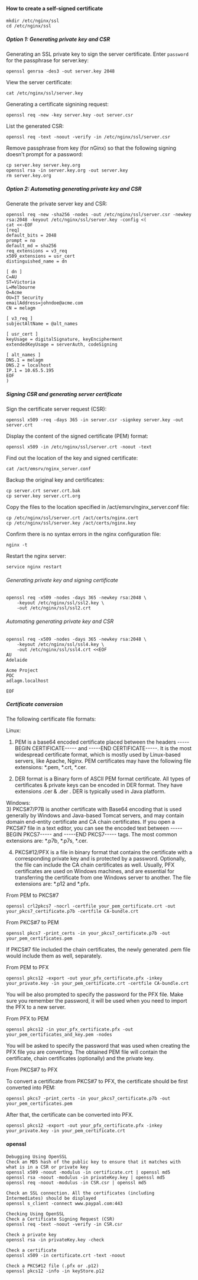 #### How to create a self-signed certificate

```
mkdir /etc/nginx/ssl
cd /etc/nginx/ssl
```

##### Option 1: Generating private key and CSR
Generating an SSL private key to sign the server certificate. Enter `password` for the passphrase for server.key:
```
openssl genrsa -des3 -out server.key 2048
```

View the server certificate:
```
cat /etc/nginx/ssl/server.key
```

Generating a certificate signining request:
```
openssl req -new -key server.key -out server.csr
```

List the generated CSR:
```
openssl req -text -noout -verify -in /etc/nginx/ssl/server.csr
```

Remove passphrase from key (for nGinx) so that the following signing doesn't prompt for a password:
```
cp server.key server.key.org
openssl rsa -in server.key.org -out server.key
rm server.key.org
```

##### Option 2: Automating generating private key and CSR

Generate the private server key and CSR:
```
openssl req -new -sha256 -nodes -out /etc/nginx/ssl/server.csr -newkey rsa:2048 -keyout /etc/nginx/ssl/server.key -config <(
cat <<-EOF
[req]
default_bits = 2048
prompt = no
default_md = sha256
req_extensions = v3_req
x509_extensions = usr_cert
distinguished_name = dn
 
[ dn ]
C=AU
ST=Victoria
L=Melbourne
O=Acme
OU=IT Security
emailAddress=johndoe@acme.com
CN = melagm
 
[ v3_req ]
subjectAltName = @alt_names

[ usr_cert ]
keyUsage = digitalSignature, keyEncipherment
extendedKeyUsage = serverAuth, codeSigning

[ alt_names ]
DNS.1 = melagm
DNS.2 = localhost
IP.1 = 10.65.5.195
EOF
)
```

##### Signing CSR and generating server certificate

Sign the certificate server request (CSR):
```
openssl x509 -req -days 365 -in server.csr -signkey server.key -out server.crt
```

Display the content of the signed certificate (PEM) format:
```
openssl x509 -in /etc/nginx/ssl/server.crt -noout -text
```

Find out the location of the key and signed certificate:
```
cat /act/emsrv/nginx_server.conf
```

Backup the original key and certificates:
```
cp server.crt server.crt.bak
cp server.key server.crt.org
```

Copy the files to the location specified in /act/emsrv/nginx_server.conf file:
```
cp /etc/nginx/ssl/server.crt /act/certs/nginx.cert
cp /etc/nginx/ssl/server.key /act/certs/nginx.key
```

Confirm there is no syntax errors in the nginx configuration file:
```
nginx -t
```

Restart the nginx server:
```
service nginx restart
```

###### Generating private key and signing certificate
```
openssl req -x509 -nodes -days 365 -newkey rsa:2048 \
    -keyout /etc/nginx/ssl/ssl2.key \
    -out /etc/nginx/ssl/ssl2.crt
```

###### Automating generating private key and CSR
```
openssl req -x509 -nodes -days 365 -newkey rsa:2048 \
    -keyout /etc/nginx/ssl/ssl4.key \
    -out /etc/nginx/ssl/ssl4.crt <<EOF
AU
Adelaide

Acme Project
POC
adlagm.localhost

EOF
```


##### Certificate conversion

The following certificate file formats:

Linux:  
1) PEM is a base64 encoded certificate placed between the headers -----BEGIN CERTIFICATE----- and -----END CERTIFICATE-----. It is the most widespread certificate format, which is mostly used by Linux-based servers, like Apache, Nginx. PEM certificates may have the following file extensions: *.pem, *.crt, *.cer.   
  
2) DER format is a Binary form of ASCII PEM format certificate. All types of certificates & private keys can be encoded in DER format. They have extensions .cer & .der . DER is typically used in Java platform.  
  
Windows:  
3) PKCS#7/P7B is another certificate with Base64 encoding that is used generally by Windows and Java-based Tomcat servers, and may contain domain end-entity certificate and CA chain certificates. If you open a PKCS#7 file in a text editor, you can see the encoded text between -----BEGIN PKCS7----- and -----END PKCS7----- tags. The most common extensions are: *.p7b, *.p7s, *.cer.  
  
4) PKCS#12/PFX is a file in binary format that contains the certificate with a corresponding private key and is protected by a password. Optionally, the file can include the CA chain certificates as well. Usually, PFX certificates are used on Windows machines, and are essential for transferring the certificate from one Windows server to another. The file extensions are: *.p12 and *.pfx.  
  

From PEM to PKCS#7
```
openssl crl2pkcs7 -nocrl -certfile your_pem_certificate.crt -out your_pkcs7_certificate.p7b -certfile CA-bundle.crt
```

From PKCS#7 to PEM
```
openssl pkcs7 -print_certs -in your_pkcs7_certificate.p7b -out your_pem_certificates.pem
```

If PKCS#7 file included the chain certificates, the newly generated .pem file would include them as well, separately.

From PEM to PFX
```
openssl pkcs12 -export -out your_pfx_certificate.pfx -inkey your_private.key -in your_pem_certificate.crt -certfile CA-bundle.crt
```

You will be also prompted to specify the password for the PFX file. Make sure you remember the password, it will be used when you need to import the PFX to a new server.

From PFX to PEM
```
openssl pkcs12 -in your_pfx_certificate.pfx -out your_pem_certificates_and_key.pem -nodes
```

You will be asked to specify the password that was used when creating the PFX file you are converting. The obtained PEM file will contain the certificate, chain certificates (optionally) and the private key.

From PKCS#7 to PFX

To convert a certificate from PKCS#7 to PFX, the certificate should be first converted into PEM:
```
openssl pkcs7 -print_certs -in your_pkcs7_certificate.p7b -out your_pem_certificates.pem
```

After that, the certificate can be converted into PFX.
```
openssl pkcs12 -export -out your_pfx_certificate.pfx -inkey your_private.key -in your_pem_certificate.crt
```

#### openssl
```
Debugging Using OpenSSL
Check an MD5 hash of the public key to ensure that it matches with what is in a CSR or private key
openssl x509 -noout -modulus -in certificate.crt | openssl md5
openssl rsa -noout -modulus -in privateKey.key | openssl md5
openssl req -noout -modulus -in CSR.csr | openssl md5

Check an SSL connection. All the certificates (including Intermediates) should be displayed
openssl s_client -connect www.paypal.com:443

Checking Using OpenSSL
Check a Certificate Signing Request (CSR)
openssl req -text -noout -verify -in CSR.csr

Check a private key
openssl rsa -in privateKey.key -check

Check a certificate
openssl x509 -in certificate.crt -text -noout

Check a PKCS#12 file (.pfx or .p12)
openssl pkcs12 -info -in keyStore.p12
```
